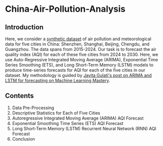 # China-Air-Pollution-Analysis

## Introduction

Here, we consider a [synthetic dataset](https://www.kaggle.com/datasets/khushikyad001/air-pollution-in-china-2015-2025/data) of air pollution and meteorological data for five cities in China: Shenzhen, Shanghai, Beijing, Chengdu, and Guangzhou. The data spans from 2015-2024. Our task is to forecast the air quality index (AQI) for each of these five cities from 2024 to 2030. Here, we use Auto-Regressive Integrated Moving Average (ARIMA), Exponential Time Series Smoothing (ETS), and Long Short-Term Memory (LSTM) models to produce time-series forecasts for AQI for each of the five cities in our dataset. My methodology is guided by [Jayita Gulati's post on ARIMA and LSTM for forecasting on Machine Learning Mastery](https://machinelearningmastery.com/mastering-time-series-forecasting-from-arima-to-lstm/).

## Contents

1. Data Pre-Processing
2. Descriptive Statistics for Each of Five Cities
3. Autoregressive Integrated Moving Average (ARIMA) AQI Forecast
4. Exponential Smoothing Time Series (ETS) AQI Forecast
5. Long Short-Term Memory (LSTM) Recurrent Neural Network (RNN) AQI Forecast
6. Conclusion
